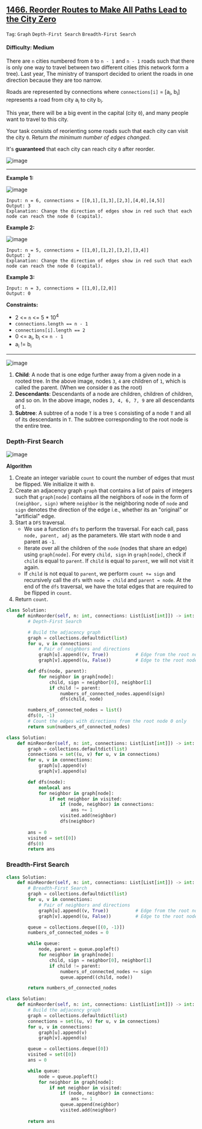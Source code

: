 ## [1466. Reorder Routes to Make All Paths Lead to the City Zero](https://leetcode.com/problems/reorder-routes-to-make-all-paths-lead-to-the-city-zero/)

```Tag```: ```Graph``` ```Depth-First Search``` ```Breadth-First Search```

#### Difficulty: Medium

There are ```n``` cities numbered from ```0``` to ```n - 1``` and ```n - 1``` roads such that there is only one way to travel between two different cities (this network form a tree). Last year, The ministry of transport decided to orient the roads in one direction because they are too narrow.

Roads are represented by connections where ```connections[i]``` = [a<sub>i</sub>, b<sub>i</sub>] represents a road from city a<sub>i</sub> to city b<sub>i</sub>.

This year, there will be a big event in the capital (city ```0```), and many people want to travel to this city.

Your task consists of reorienting some roads such that each city can visit the city ```0```. Return _the minimum number of edges changed_.

It's __guaranteed__ that each city can reach city ```0``` after reorder.

![image](https://user-images.githubusercontent.com/35042430/227409436-7c8356c4-b600-4841-abe6-bb874ad73113.png)

---

__Example 1:__

![image](https://assets.leetcode.com/uploads/2020/05/13/sample_1_1819.png)
```
Input: n = 6, connections = [[0,1],[1,3],[2,3],[4,0],[4,5]]
Output: 3
Explanation: Change the direction of edges show in red such that each node can reach the node 0 (capital).
```

__Example 2:__

![image](https://assets.leetcode.com/uploads/2020/05/13/sample_2_1819.png)
```
Input: n = 5, connections = [[1,0],[1,2],[3,2],[3,4]]
Output: 2
Explanation: Change the direction of edges show in red such that each node can reach the node 0 (capital).
```

__Example 3:__
```
Input: n = 3, connections = [[1,0],[2,0]]
Output: 0
```

__Constraints:__

- 2 <= ```n``` <= 5 * 10<sup>4</sup>
- ```connections.length == n - 1```
- ```connections[i].length == 2```
- 0 <= a<sub>i</sub>, b<sub>i</sub> <= ```n - 1```
- a<sub>i</sub> != b<sub>i</sub>

---

![image](https://leetcode.com/problems/reorder-routes-to-make-all-paths-lead-to-the-city-zero/Figures/1466/1466-1.png)

1. __Child__: A node that is one edge further away from a given node in a rooted tree. In the above image, nodes ```3```, ```4``` are children of ```1```, which is called the parent. (When we consider ```0``` as the root)
2. __Descendants__: Descendants of a node are children, children of children, and so on. In the above image, nodes ```3, 4, 6, 7, 9``` are all descendants of ```1```.
3. __Subtree__: A subtree of a node ```T``` is a tree ```S``` consisting of a node ```T``` and all of its descendants in ```T```. The subtree corresponding to the root node is the entire tree.

### Depth-First Search

![image](https://leetcode.com/problems/reorder-routes-to-make-all-paths-lead-to-the-city-zero/Figures/1466/1466-2.png)

__Algorithm__

1. Create an integer variable ```count``` to count the number of edges that must be flipped. We initialize it with ```0```.
2. Create an adjacency graph ```graph``` that contains a list of pairs of integers such that ```graph[node]``` contains all the neighbors of ```node``` in the form of ```(neighbor, sign)``` where ```neighbor``` is the neighboring node of ```node``` and ```sign``` denotes the direction of the edge i.e., whether its an "original" or "artificial" edge.
3. Start a ```DFS``` traversal.
    - We use a function ```dfs``` to perform the traversal. For each call, pass ```node, parent, adj``` as the parameters. We start with node ```0``` and parent as ```-1```.
    - Iterate over all the children of the ```node``` (nodes that share an edge) using ```graph[node]```. For every ```child, sign``` in ```graph[node]```, check if ```child``` is equal to ```parent```. If ```child``` is equal to ```parent```, we will not visit it again.
    - If ```child``` is not equal to ```parent```, we perform ```count += sign``` and recursively call the ```dfs``` with ```node = child``` and ```parent = node```. At the end of the ```dfs``` traversal, we have the total edges that are required to be flipped in ```count```.
4. Return ```count```.

```Python
class Solution:
    def minReorder(self, n: int, connections: List[List[int]]) -> int:
        # Depth-First Search

        # Build the adjacency graph
        graph = collections.defaultdict(list)
        for u, v in connections:
            # Pair of neighbors and directions
            graph[u].append((v, True))          # Edge from the root node is True or 1
            graph[v].append((u, False))         # Edge to the root node is False or 0

        def dfs(node, parent):
            for neighbor in graph[node]:
                child, sign = neighbor[0], neighbor[1]
                if child != parent:
                    numbers_of_connected_nodes.append(sign)
                    dfs(child, node)

        numbers_of_connected_nodes = list()
        dfs(0, -1)
        # Count the edges with directions from the root node 0 only
        return sum(numbers_of_connected_nodes)
```

```Python
class Solution:
    def minReorder(self, n: int, connections: List[List[int]]) -> int:
        graph = collections.defaultdict(list)
        connections = set((u, v) for u, v in connections)
        for u, v in connections:
            graph[u].append(v)
            graph[v].append(u)

        def dfs(node):
            nonlocal ans
            for neighbor in graph[node]:
                if not neighbor in visited:
                    if (node, neighbor) in connections:
                        ans += 1
                    visited.add(neighbor)
                    dfs(neighbor)
        
        ans = 0
        visited = set([0])
        dfs(0)
        return ans
```

### Breadth-First Search

```Python
class Solution:
    def minReorder(self, n: int, connections: List[List[int]]) -> int:
        # Breadth-First Search
        graph = collections.defaultdict(list)
        for u, v in connections:
            # Pair of neighbors and directions
            graph[u].append((v, True))          # Edge from the root node is True or 1
            graph[v].append((u, False))         # Edge to the root node is False or 0

        queue = collections.deque([(0, -1)])
        numbers_of_connected_nodes = 0

        while queue:
            node, parent = queue.popleft()
            for neighbor in graph[node]:
                child, sign = neighbor[0], neighbor[1]
                if child != parent:
                    numbers_of_connected_nodes += sign
                    queue.append((child, node))

        return numbers_of_connected_nodes
```

```Python
class Solution:
    def minReorder(self, n: int, connections: List[List[int]]) -> int:
        # Build the adjacency graph
        graph = collections.defaultdict(list)
        connections = set((u, v) for u, v in connections)
        for u, v in connections:
            graph[u].append(v)
            graph[v].append(u)

        queue = collections.deque([0])
        visited = set([0])
        ans = 0

        while queue:
            node = queue.popleft()
            for neighbor in graph[node]:
                if not neighbor in visited:
                    if (node, neighbor) in connections:
                        ans += 1
                    queue.append(neighbor)
                    visited.add(neighbor)
        
        return ans
```
